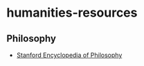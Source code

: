 # humanities-resources

## Philosophy
- [Stanford Encyclopedia of Philosophy](https://plato.stanford.edu/contents.html)
